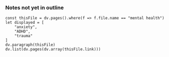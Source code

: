 ### Notes not yet in outline
```dataviewjs
const thisFile = dv.pages().where(f => f.file.name == "mental health")
let displayed = [
	"anxiety",
	"ADHD",
	"trauma"
]
dv.paragraph(thisFile)
dv.list(dv.pages(dv.array(thisFile.link)))
```

